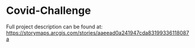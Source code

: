 # Covid-Challenge

Full project description can be found at: https://storymaps.arcgis.com/stories/aaeead0a241947cda83199336118087a
